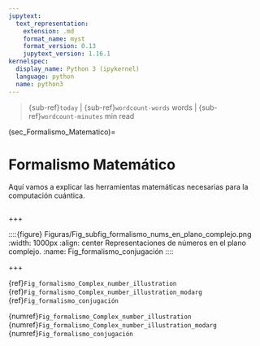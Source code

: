```yaml
---
jupytext:
  text_representation:
    extension: .md
    format_name: myst
    format_version: 0.13
    jupytext_version: 1.16.1
kernelspec:
  display_name: Python 3 (ipykernel)
  language: python
  name: python3
---
```


> {sub-ref}`today` | {sub-ref}`wordcount-words` words | {sub-ref}`wordcount-minutes` min read

(sec_Formalismo_Matematico)=
# Formalismo Matemático

Aquí vamos a explicar las herramientas matemáticas necesarias para la computación cuántica.

```{tableofcontents}
```

+++

::::{figure} Figuras/Fig_subfig_formalismo_nums_en_plano_complejo.png
:width: 1000px
:align: center
Representaciones de números en el plano complejo.
:name: Fig_formalismo_conjugación 
::::

+++

{ref}`Fig_formalismo_Complex_number_illustration`
{ref}`Fig_formalismo_Complex_number_illustration_modarg`
{ref}`Fig_formalismo_conjugación`

{numref}`Fig_formalismo_Complex_number_illustration`
{numref}`Fig_formalismo_Complex_number_illustration_modarg`
{numref}`Fig_formalismo_conjugación`
